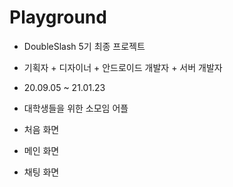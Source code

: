 # Playground
- DoubleSlash 5기 최종 프로젝트
- 기획자 + 디자이너 + 안드로이드 개발자 + 서버 개발자
- 20.09.05 ~ 21.01.23

- 대학생들을 위한 소모임 어플
- 처음 화면

- 메인 화면

- 채팅 화면
